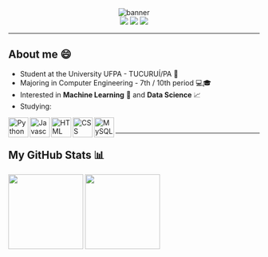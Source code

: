 <div align="center">
<img alt="banner" src="https://i.imgur.com/7ZmSBHB.png" />
</div>
<div align="center">
 <a href="https://www.instagram.com/loch_lucas/" target="_blank"><img src="https://img.shields.io/badge/-Instagram-%23E4405F?style=for-the-badge&logo=instagram&logoColor=white" target="_blank"></a>
 <a href = "mailto:lucas.loch.79"><img src="https://img.shields.io/badge/-Gmail-%23333?style=for-the-badge&logo=gmail&logoColor=white" target="_blank"></a>
 <a href="https://www.linkedin.com/in/lucas-loch-259b48231/" target="_blank"><img src="https://img.shields.io/badge/-LinkedIn-%230077B5?style=for-the-badge&logo=linkedin&logoColor=white" target="_blank"></a>
</div>
<hr>

## About me :smile:
- Student at the University UFPA - TUCURUÍ/PA :school_satchel:
- Majoring in Computer Engineering - 7th / 10th period :computer::mortar_board:
- Interested in <b>Machine Learning</b> 🤖 and <b>Data Science</b> :chart_with_upwards_trend:
- Studying: <br>
 <img align="left" alt="Python logo" src="https://cdn.jsdelivr.net/gh/devicons/devicon/icons/python/python-original.svg" width="40" height="40"/>
 <img align="left" alt="Javascript logo" src="https://cdn.jsdelivr.net/gh/devicons/devicon/icons/javascript/javascript-original.svg" width="40" height="40"/>
 <img align="left" alt="HTML logo" src="https://cdn.jsdelivr.net/gh/devicons/devicon/icons/html5/html5-original.svg" width="40" height="40"/>
 <img align="left" alt="CSS logo" src="https://cdn.jsdelivr.net/gh/devicons/devicon/icons/css3/css3-original.svg" width="40" height="40"/>
 <img align="left" alt="MySQL Logo" src="https://cdn.jsdelivr.net/gh/devicons/devicon/icons/mysql/mysql-original.svg" width="40" height="40"/><br>
<hr>

## My GitHub Stats :bar_chart:
 <div>
  <img height="150em" src="https://github-readme-stats.vercel.app/api?username=lucasloch&show_icons=true&theme=dracula&include_all_commits=true&count_private=true"/>
  <img height="150em" src="https://github-readme-stats.vercel.app/api/top-langs/?username=lucasloch&layout=compact&langs_count=7&theme=dracula"/>
</div>
